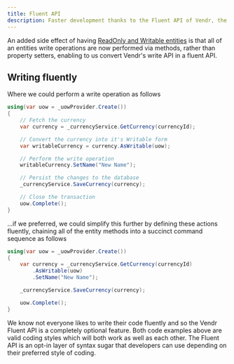```yaml
---
title: Fluent API
description: Faster development thanks to the Fluent API of Vendr, the eCommerce solution for Umbraco v8+
---
```


An added side effect of having [ReadOnly and Writable entities](../readonly-and-wrtiable-entities/) is that all of an entities write operations are now performed via methods, rather than property setters, enabling to us convert Vendr's write API in a fluent API.

## Writing fluently

Where we could perform a write operation as follows

````csharp
using(var uow = _uowProvider.Create())
{
    // Fetch the currency
    var currency = _currencyService.GetCurrency(currencyId);

    // Convert the currency into it's Writable form
    var writableCurrency = currency.AsWritable(uow);

    // Perform the write operation
    writableCurrency.SetName("New Name");

    // Persist the changes to the database
    _currencyService.SaveCurrency(currency);

    // Close the transaction
    uow.Complete();
}

````

...if we preferred, we could simplify this further by defining these actions fluently, chaining all of the entity methods into a succinct command sequence as follows

````csharp
using(var uow = _uowProvider.Create())
{
    var currency = _currencyService.GetCurrency(currencyId)
        .AsWritable(uow)
        .SetName("New Name");

    _currencyService.SaveCurrency(currency);

    uow.Complete();
}

````

<message-box type="info" heading="Fluent API Optional">

We know not everyone likes to write their code fluently and so the Vendr Fluent API is a completely optional feature. Both code examples above are valid coding styles which will both work as well as each other. The Fluent API is an opt-in layer of syntax sugar that developers can use depending on their preferred style of coding.

</message-box>